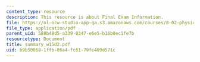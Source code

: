 ```yaml
---
content_type: resource
description: This resource is about Final Exam Information.
file: https://ol-ocw-studio-app-qa.s3.amazonaws.com/courses/8-02-physics-ii-electricity-and-magnetism-spring-2007/b9b500681ffb06a4fc6179fc409d571c_summary_w15d2.pdf
file_type: application/pdf
parent_uid: 588b48d5-a339-0347-e6e5-b16b0ec1fe7b
resourcetype: Document
title: summary_w15d2.pdf
uid: b9b50068-1ffb-06a4-fc61-79fc409d571c
---
```

